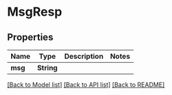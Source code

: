 # MsgResp

## Properties

Name | Type | Description | Notes
------------ | ------------- | ------------- | -------------
**msg** | **String** |  | 

[[Back to Model list]](../README.md#documentation-for-models) [[Back to API list]](../README.md#documentation-for-api-endpoints) [[Back to README]](../README.md)


